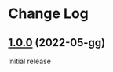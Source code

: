 # Change Log

## [1.0.0](https://github.com/csipiemonte/Taylor/tags/1.0.0) (2022-05-gg)

Initial release
